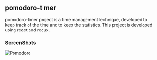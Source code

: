 ## pomodoro-timer

pomodoro-timer project is a time management technique, developed to keep track of the time and to keep the statistics. This project is developed using react and redux.

### ScreenShots

![Pomodoro](https://github.com/ebrugulec/pomodoro-timer/blob/master/vendor/pomodoro-timer.jpg)
